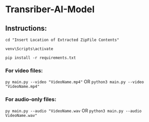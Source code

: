 # Transriber-AI-Model

## Instructions:
`cd "Insert Location of Extracted ZipFile Contents"`

`venv\Scripts\activate`

`pip install -r requirements.txt`

### For video files:

`py main.py --video "VideoName.mp4"`
OR
`python3 main.py --video "VideoName.mp4"`


### For audio-only files:

`py main.py --audio "VideoName.wav`
OR
`python3 main.py --audio VideoName.wav"`

